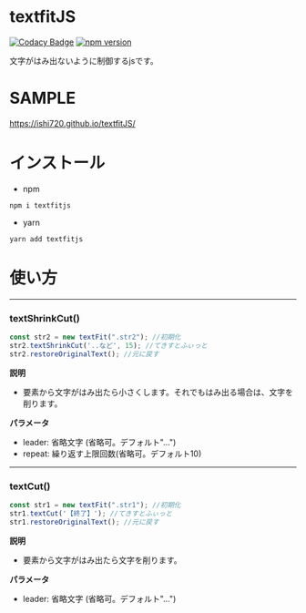 # textfitJS

[![Codacy Badge](https://app.codacy.com/project/badge/Grade/b8b076a76cae4b24baeb40f4ed6ed438)](https://app.codacy.com/gh/ishi720/textfitJS/dashboard?utm_source=gh&utm_medium=referral&utm_content=&utm_campaign=Badge_grade)
[![npm version](https://badge.fury.io/js/textfitjs.svg)](https://badge.fury.io/js/textfitjs)

文字がはみ出ないように制御するjsです。

# SAMPLE

https://ishi720.github.io/textfitJS/

# インストール

- npm

```
npm i textfitjs
```

- yarn

```
yarn add textfitjs
```

# 使い方

-----------

### textShrinkCut()

```js
const str2 = new textFit(".str2"); //初期化
str2.textShrinkCut('..など', 15); //てきすとふぃっと
str2.restoreOriginalText(); //元に戻す
```

**説明**

- 要素から文字がはみ出たら小さくします。それでもはみ出る場合は、文字を削ります。

**パラメータ**

- leader: 省略文字 (省略可。デフォルト"…")
- repeat: 繰り返す上限回数(省略可。デフォルト10)


-----------

### textCut()

```js
const str1 = new textFit(".str1"); //初期化
str1.textCut('【終了】'); //てきすとふぃっと
str1.restoreOriginalText(); //元に戻す
```


**説明**

- 要素から文字がはみ出たら文字を削ります。

**パラメータ**

- leader: 省略文字 (省略可。デフォルト"…")

